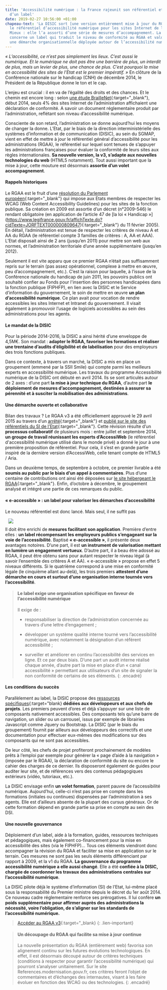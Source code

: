 ```yaml
---
title: 'Accessibilité numérique : la France rajeunit son référentiel et l’enrichit
  d’un label'
date: 2019-02-27 10:56:00 +01:00
chapeau-text: 'La DISIC sort [une version entièrement mise à jour du RGAA](http://references.modernisation.gouv.fr/referentiel/){:target="_blank"},
  le référentiel d’accessibilité numérique pour les sites Internet de l’administration.
  Mieux : elle l’a assorti d’une série de mesures d’accompagnement. La plus emblématique
  concerne un label qui traduit le niveau de conformité au RGAA et valorise également
  une démarche organisationnelle déployée autour de l’accessibilité numérique.'
---
```


*« L’accessibilité, ce n’est pas simplement les lieux. C’est aussi le numérique. Et le numérique ne doit pas être une barrière de plus, un interdit de plus, mais un levier de plus, une chance de plus. C’est pourquoi la mise en accessibilité des sites de l’Etat est le premier impératif. »* En clôture de la Conférence nationale sur le handicap (CNH) de décembre 2014, le Président de la République donne le ton et le cap.

L’enjeu est crucial : il en va de l’égalité des droits et des chances. Et le chemin est encore long : selon [une étude BrailleNet](http://www.braillenet.org/etudes/RGAA-attestation/Etude-RGAA-mars-2014.odt){:target="_blank"}, début 2014, seuls 4% des sites Internet de l’administration affichaient une déclaration de conformité. A savoir un document réglementaire produit par l’administration, reflétant son niveau d’accessibilité numérique.

Consciente de son retard, l’administration se donne aujourd’hui les moyens de changer la donne. L’Etat, par le biais de la direction interministérielle des systèmes d’information et de communication (DISIC), au sein du SGMAP, vient en effet de mettre à jour le référentiel général d’accessibilité pour les administrations (RGAA), le référentiel sur lequel sont tenues de s’appuyer les administrations françaises pour évaluer la conformité de leurs sites aux règles internationales. **Sa nouvelle version, la v3, s’adapte aux nouvelles technologies du web** (HTML5 notamment). Tout aussi important que la mise à jour, cette mouture est désormais **assortie d’un volet accompagnement**.

#### Rappels historiques

Le RGAA est le fruit d’une [résolution du Parlement européen](http://www.europarl.europa.eu/sides/getDoc.do?pubRef=-//EP//TEXT\+TA\+P5-TA-2002-0325\+0\+DOC\+XML\+V0//FR){:target="_blank"} qui impose aux Etats membres de respecter les WCAG (Web Content Accessibility Guidelines) pour les sites de la fonction publique. Sa création en 2009 est assortie d’un décret (n°2009-546) le rendant obligatoire (en application de l’article 47 de \[la loi « Handicap »](https://www.legifrance.gouv.fr/affichTexte.do?cidTexte=JORFTEXT000000809647){:target="_blank"} du 11 février 2005). En détail, l’administration est tenue de respecter les critères de niveau A et AA du RGAA (le référentiel compte 3 familles de critères : A, AA et AAA). L’Etat disposait ainsi de 2 ans (jusqu’en 2011) pour mettre son web aux normes, et l’administration territoriale d’une année supplémentaire (jusqu’en 2012).

Seulement il est vite apparu que ce premier RGAA n’était pas suffisamment repris sur le terrain (pas assez opérationnel, complexe à mettre en œuvre, peu d’accompagnement, etc.). C’est la raison pour laquelle, à l’issue de la Conférence nationale du handicap de juin 2011, les pouvoirs publics ont souhaité confier au Fonds pour l'insertion des personnes handicapées dans la fonction publique (FIPHFP), en lien avec la DISIC et le Service d’information du gouvernement, le soin de mettre en œuvre **un plan d’accessibilité numérique**. Ce plan avait pour vocation de rendre accessibles les sites Internet et Intranet du gouvernement. Il visait également à promouvoir l’usage de logiciels accessibles au sein des administrations pour les agents.

#### Le mandat de la DISIC

Pour la période 2014-2016, la DISIC a ainsi hérité d’une enveloppe de 4,5M€. Son mandat : **adapter le RGAA, favoriser les formations et réaliser une trentaine d’audits d’éligibilité et de labélisation** pour des employeurs des trois fonctions publiques.

Dans ce contexte, à travers un marché, la DISIC a mis en place un groupement (emmené par la SSII Smile) qui compte parmi les meilleurs experts en accessibilité numérique. Les travaux du programme Accessibilité numérique de la DISIC ont débuté en avril 2014. Ils se sont articulés autour de 2 axes : d’une part **la mise à jour technique du RGAA**, d’autre part **le déploiement de mesures d’accompagnement, destinées à assurer sa pérennité et à susciter la mobilisation des administrations**.

#### Une démarche ouverte et collaborative

Bilan des travaux ? Le RGAA v3 a été officiellement approuvé le 29 avril 2015 au travers d’un [arrêté](https://www.legifrance.gouv.fr/affichTexte.do?cidTexte=JORFTEXT000030540064&categorieLien=id){:target="_blank"} et [publié sur le site des référentiels du SI de l’Etat](http://references.modernisation.gouv.fr/referentiel/){:target="_blank"}. Cette révision résulte d’un **processus collaboratif** de plusieurs mois : entre juillet et septembre 2014, **un groupe de travail réunissant les experts d’AccessiWeb** (le référentiel d'accessibilité́ numérique utilisé dans le monde privé) a donné le jour à une première proposition de référentiel. Pour cela, il s’est en grande partie inspiré de la dernière version d’AccessiWeb, celle tenant compte de HTML5 / Aria.

Dans un deuxième temps, de septembre à octobre, ce premier livrable a été **soumis au public par le biais d’un appel à commentaires**. Plus d’une centaine de contributions ont ainsi été déposées sur [le site hébergeant le RGAA](http://references.modernisation.gouv.fr/){:target="_blank"}. Enfin, d’octobre à décembre, le groupement analysé et intégré une partie de ces remarques du public.

#### « e-accessible » : un label pour valoriser les démarches d’accessibilité

Le nouveau référentiel est donc lancé. Mais seul, il ne suffit pas<figure class='image-right' style='width: 30%; margin-left: 10px;margin-bottom:10px;'>
<img src="/uploads/logo_e-accessible_500.jpg"/></figure>Il doit être enrichi de **mesures facilitant son application**. Première d’entre elles : **un label récompensant les employeurs publics s’engageant sur la voie de l’accessibilité**. Baptisé **« e-accessible »**, il présente deux avantages notoires. D’une part, il est **un instrument de valorisation mettant en lumière un engagement vertueux**. D’autre part, il a beau être adossé au RGAA, il peut être obtenu sans pour autant respecter le niveau légal (à savoir l’ensemble des critères A et AA). « e-accessible » propose en effet 5 niveaux différents. Si le quatrième correspond à une mise en conformité légale (le cinquième allant au-delà), les trois premiers **attestent d’une démarche en cours et surtout d’une organisation interne tournée vers l’accessibilité**.

> #### Le label exige une organisation spécifique en faveur de l’accessibilité numérique
>
> Il exige de :
>
> * responsabiliser la direction de l’administration concernée au travers d’une lettre d’engagement ;
>
> * développer un système qualité interne tourné vers l’accessibilité numérique, avec notamment la désignation d’un référent accessibilité ;
>
> * surveiller et améliorer en continu l’accessibilité des services en ligne. Et ce par deux biais. D’une part un audit interne réalisé chaque année, d’autre part la mise en place d’un « canal accessibilité » permettant aux utilisateurs d’un site de signaler la non conformité de certains de ses éléments.
>   {: .encadré}

#### Les conditions du succès

Parallèlement au label, la DISIC propose des [ressources spécifiques](http://references.modernisation.gouv.fr/ressources){:target="blank} **dédiées aux développeurs et aux chefs de projets**. Les premiers peuvent d’ores et déjà s’appuyer sur une liste de composants nativement accessibles. Des composants tels qu’une barre de navigation, un slider ou un carrousel, issus par exemple de librairies Javascript comme Jquery ou Bootstrap. La DISIC (par le biais du groupement) fournit par ailleurs aux développeurs des correctifs et une documentation pour effectuer eux-mêmes des modifications sur des composants qui ne sont pas accessibles.

De leur côté, les chefs de projet profiteront prochainement de modèles prêts à l’emploi par exemple pour générer la « page d’aide à la navigation » (imposée par le RGAA), la déclaration de conformité du site ou encore le cahier des charges de ce dernier. Ils disposeront également de guides pour auditer leur site, et de références vers des contenus pédagogiques extérieurs (vidéo, tutoriaux, etc.).

La DISIC envisage enfin **un volet formation**, parent pauvre de l’accessibilité numérique. Aujourd’hui, celle-ci n’est pas prise en compte dans les formations (initiales ou continues) dispensées par l’administration à ses agents. Elle est d’ailleurs absente de la plupart des cursus généraux. Or de cette formation dépend en grande partie sa prise en compte au sein des DSI.

#### Une nouvelle gouvernance

Déploiement d’un label, aide à la formation, guides, ressources techniques et pédagogiques, mais également co-financement pour la mise en accessibilité des sites (via le FIPHFP)… Tous ces éléments viendront donc accompagner la révision du RGAA et faciliter sa mise en application sur le terrain. Ces mesures ne sont pas les seuls éléments différenciant par rapport à 2009, et la v1 du RGAA. **La gouvernance du programme accessibilité numérique a elle aussi changé**. Elle a été **confiée à la DISIC, chargée de coordonner les travaux des administrations centrales sur l’accessibilité numérique**.

La DISIC pilote déjà le système d’information (SI) de l’Etat, lui-même placé sous la responsabilité du Premier ministre depuis le décret du 1er août 2014. Ce nouveau cadre réglementaire renforce ses prérogatives. Il lui confère **un poids supplémentaire pour affirmer auprès des administrations la nécessité, voire l’obligation, de s’aligner sur les standards de l’accessibilité numérique.**

> [Accéder au RGAA v3](http://references.modernisation.gouv.fr/referentiel/){:target="_blank}
{: .lien-important}

> #### Un découpage du RGAA qui facilite sa mise à jour continue
> 
> La nouvelle présentation du RGAA (entièrement web) favorisa son alignement continu sur les futures évolutions technologiques. En effet, il est désormais découpé autour de critères techniques (conditions à respecter pour garantir l’accessibilité numérique) qui pourront s’analyser unitairement. Sur le site References.modernisation.gouv.fr, ces critères feront l’objet de commentaires et d’échanges des internautes, visant à les faire évoluer en fonction des WCAG ou des technologies.
{: .encadré}